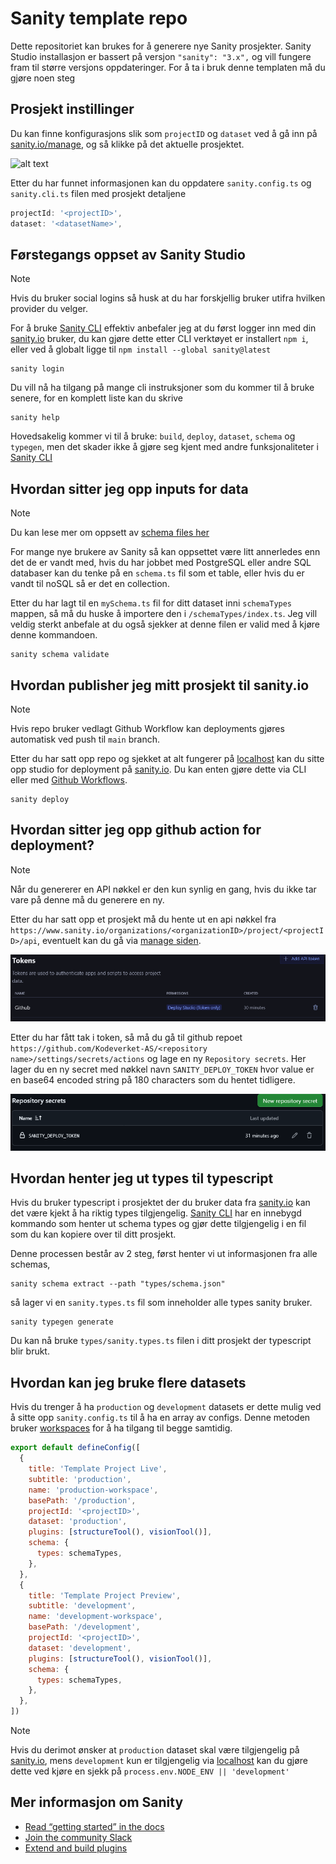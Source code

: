 # Sanity template repo
Dette repositoriet kan brukes for å generere nye Sanity prosjekter. Sanity Studio installasjon er bassert på versjon `"sanity": "3.x",` og vill fungere fram til større versjons oppdateringer.
For å ta i bruk denne templaten må du gjøre noen steg

<!-- ## Prosjekt instillinger
Dette prosjekter bruk `.env` fil for å lagre detaljer som; **prosjekt id**, **dataset** og **api-versjon**. Denne filen lagres i root directory sammen med `package.json`.
Du kan starte et nytt prosjekt på [sanity.io](https://www.sanity.io) og hente [prosjekt instillinger derfra](https://www.sanity.io/manage)

Vi ønsker at dere ikke skal legge med projectID hardcoded i repositories, selv om dette teknisk sett er public data, dette er for å minifisere exposure. Innholdet i filen skal følge denne modellen
```env
NEXT_PUBLIC_SANITY_API_VERSION=
NEXT_PUBLIC_SANITY_DATASET=
NEXT_PUBLIC_SANITY_PROJECT_ID=
``` -->

## Prosjekt instillinger
Du kan finne konfigurasjons slik som `projectID` og `dataset` ved å gå inn på [sanity.io/manage](https://www.sanity.io/manage), og så klikke på det aktuelle prosjektet.

![alt text](docs/sanity-project-example.png)

Etter du har funnet informasjonen kan du oppdatere `sanity.config.ts` og `sanity.cli.ts` filen med prosjekt detaljene
```js
projectId: '<projectID>',
dataset: '<datasetName>',
```

## Førstegangs oppset av Sanity Studio
> [!NOTE]
> Hvis du bruker social logins så husk at du har forskjellig bruker utifra hvilken provider du velger.

For å bruke [Sanity CLI](https://www.sanity.io/docs/cli) effektiv anbefaler jeg at du først logger inn med din [sanity.io](https://www.sanity.io) bruker, du kan gjøre dette etter CLI verktøyet er installert `npm i`, eller ved å globalt ligge til `npm install --global sanity@latest`
```console
sanity login
```
Du vill nå ha tilgang på mange cli instruksjoner som du kommer til å bruke senere, for en komplett liste kan du skrive
```console
sanity help
```
Hovedsakelig kommer vi til å bruke: `build`, `deploy`, `dataset`, `schema` og `typegen`, men det skader ikke å gjøre seg kjent med andre funksjonaliteter i [Sanity CLI](https://www.sanity.io/docs/cli)

## Hvordan sitter jeg opp inputs for data
> [!NOTE]
> Du kan lese mer om oppsett av [schema files her](https://www.sanity.io/docs/schemas-and-forms)

For mange nye brukere av Sanity så kan oppsettet være litt annerledes enn det de er vandt med, hvis du har jobbet med PostgreSQL eller andre SQL databaser kan du tenke på en `schema.ts` fil som et table, eller hvis du er vandt til noSQL så er det en collection.

Etter du har lagt til en `mySchema.ts` fil for ditt dataset inni `schemaTypes` mappen, så må du huske å importere den i `/schemaTypes/index.ts`. Jeg vill veldig sterkt anbefale at du også sjekker at denne filen er valid med å kjøre denne kommandoen.
```console
sanity schema validate
```

## Hvordan publisher jeg mitt prosjekt til sanity.io
> [!NOTE]
> Hvis repo bruker vedlagt Github Workflow kan deployments gjøres automatisk ved push til `main` branch.

Etter du har satt opp repo og sjekket at alt fungerer på [localhost](http://localhost:3333/) kan du sitte opp studio for deployment på [sanity.io](https://www.sanity.io). Du kan enten gjøre dette via CLI eller med [Github Workflows](.github/workflows/deploy-sanity.yml).
```console
sanity deploy
```

## Hvordan sitter jeg opp github action for deployment?
> [!NOTE]
> Når du genererer en API nøkkel er den kun synlig en gang, hvis du ikke tar vare på denne må du generere en ny.

Etter du har satt opp et prosjekt må du hente ut en api nøkkel fra `https://www.sanity.io/organizations/<organizationID>/project/<projectID>/api`, eventuelt kan du gå via [manage siden](https://www.sanity.io/manage).

![alt text](docs/sanity-tokens.png)

Etter du har fått tak i token, så må du gå til github repoet `https://github.com/Kodeverket-AS/<repository name>/settings/secrets/actions` og lage en ny `Repository secrets`.
Her lager du en ny secret med nøkkel navn `SANITY_DEPLOY_TOKEN` hvor value er en base64 encoded string på 180 characters som du hentet tidligere.

![alt text](docs/github-secret.png)

## Hvordan henter jeg ut types til typescript
Hvis du bruker typescript i prosjektet der du bruker data fra [sanity.io](https://www.sanity.io) kan det være kjekt å ha riktig types tilgjengelig. [Sanity CLI](https://www.sanity.io/docs/cli) har en innebygd kommando som henter ut schema types og gjør dette tilgjengelig i en fil som du kan kopiere over til ditt prosjekt.

Denne processen består av 2 steg, først henter vi ut informasjonen fra alle schemas,
```console
sanity schema extract --path "types/schema.json"
```
så lager vi en `sanity.types.ts` fil som inneholder alle types sanity bruker.
```console
sanity typegen generate
```
Du kan nå bruke `types/sanity.types.ts` filen i ditt prosjekt der typescript blir brukt.

## Hvordan kan jeg bruke flere datasets
Hvis du trenger å ha `production` og `development` datasets er dette mulig ved å sitte opp `sanity.config.ts` til å ha en array av configs. Denne metoden bruker [workspaces](https://www.sanity.io/docs/workspaces) for å ha tilgang til begge samtidig.
```js
export default defineConfig([
  {
    title: 'Template Project Live',
    subtitle: 'production',
    name: 'production-workspace',
    basePath: '/production',
    projectId: '<projectID>',
    dataset: 'production',
    plugins: [structureTool(), visionTool()],
    schema: {
      types: schemaTypes,
    },
  },
  {
    title: 'Template Project Preview',
    subtitle: 'development',
    name: 'development-workspace',
    basePath: '/development',
    projectId: '<projectID>',
    dataset: 'development',
    plugins: [structureTool(), visionTool()],
    schema: {
      types: schemaTypes,
    },
  },
])
```
> [!NOTE]
> Hvis du derimot ønsker at `production` dataset skal være tilgjengelig på [sanity.io](https://www.sanity.io), mens `development` kun er tilgjengelig via [localhost](http://localhost:3333/) kan du gjøre dette ved kjøre en sjekk på `process.env.NODE_ENV || 'development'`


## Mer informasjon om Sanity
- [Read “getting started” in the docs](https://www.sanity.io/docs/introduction/getting-started?utm_source=readme)
- [Join the community Slack](https://slack.sanity.io/?utm_source=readme)
- [Extend and build plugins](https://www.sanity.io/docs/content-studio/extending?utm_source=readme)
